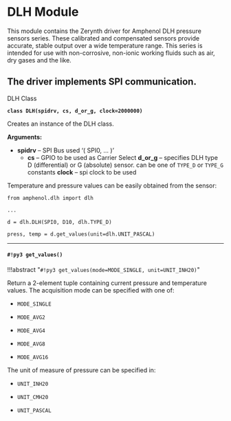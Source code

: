 # DLH Module

This module contains the Zerynth driver for Amphenol DLH pressure sensors series. These calibrated and compensated sensors provide accurate, stable output over a wide temperature range. This series is intended for use with non-corrosive, non-ionic working fluids such as air, dry gases and the like.

## The driver implements SPI communication.

DLH Class

**`class DLH(spidrv, cs, d_or_g, clock=2000000)`**

Creates an instance of the DLH class.


**Arguments:**

    

 - **spidrv** – SPI Bus used ‘( SPI0, … )’   
	 -  **cs** – GPIO to be used as Carrier Select    **d_or_g** – specifies DLH type D (differential)
   or G (absolute) sensor. can be one of `TYPE_D` or `TYPE_G` constants 
   **clock** – spi clock to be used

Temperature and pressure values can be easily obtained from the sensor:

```
from amphenol.dlh import dlh

...

d = dlh.DLH(SPI0, D10, dlh.TYPE_D)

press, temp = d.get_values(unit=dlh.UNIT_PASCAL)
```


---
#### `#!py3 get_values()`

!!!abstract "`#!py3 get_values(mode=MODE_SINGLE, unit=UNIT_INH20)`"

Return a 2-element tuple containing current pressure and temperature values.
The acquisition mode can be specified with one of:


* `MODE_SINGLE`


* `MODE_AVG2`


* `MODE_AVG4`


* `MODE_AVG8`


* `MODE_AVG16`

The unit of measure of pressure can be specified in:


* `UNIT_INH20`


* `UNIT_CMH20`


* `UNIT_PASCAL`
<!--stackedit_data:
eyJoaXN0b3J5IjpbLTE4MDUzMzg5NDAsLTE4NDI1NTI4OTJdfQ
==
-->
